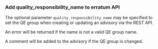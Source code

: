 ### Add quality_responsibility_name to erratum API

The optional parameter `quality_responsibility_name` may be specified to set
 the QE group when creating or updating an advisory via the REST API.

An error will be returned if the name is not a valid QE group name.

A comment will be added to the advisory if the QE group is changed.
